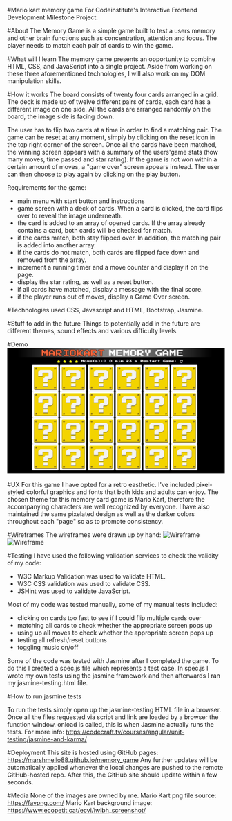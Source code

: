 #Mario kart memory game
For Codeinstitute's Interactive Frontend Development Milestone Project.

#About
The Memory Game is a simple game built to test a users memory and other brain functions such as concentration, attention and focus.
The player needs to match each pair of cards to win the game. 

#What will I learn
The memory game presents an opportunity to combine HTML, CSS, and JavaScript into a single project. Aside from working on these 
three aforementioned technologies, I will also work on my DOM manipulation skills. 

#How it works
The board consists of twenty four cards arranged in a grid. The deck is made up of twelve different pairs of cards, each card has a 
different image on one side. All the cards are arranged randomly on the board, the image side is facing down.

The user has to flip two cards at a time in order to find a matching pair. The game can be reset at any moment, simply by clicking on the
reset icon in the top right corner of the screen. Once all the cards have been matched, the winning screen appears with a summary of the 
users'game stats (how many moves, time passed and star rating). If the game is not won within a certain amount of moves, a "game over"
screen appears instead. The user can then choose to play again by clicking on the play button.

Requirements for the game:

 *  main menu with start button and instructions
 *  game screen with a deck of cards. When a card is clicked, the card flips over to reveal the image underneath.
 *  the card is added to an array of opened cards. If the array already contains a card, both cards will be checked for match.
 *  if the cards match, both stay flipped over. In addition, the matching pair is added into another array.
 *  if the cards do not match, both cards are flipped face down and removed from the array.
 *  increment a running timer and a move counter and display it on the page.
 *  display the star rating, as well as a reset button.
 *  if all cards have matched, display a message with the final score.
 *  if the player runs out of moves, display a Game Over screen.

#Technologies used
CSS, Javascript and HTML, Bootstrap, Jasmine.

#Stuff to add in the future
Things to potentially add in the future are different themes, sound effects and various difficulty levels. 

#Demo
![Memory Game screenshot](assets/img/memorygame_demo.jpg?raw=true)

#UX
For this game I have opted for a retro easthetic. I've included pixel-styled colorful graphics and fonts that both kids and adults
can enjoy. The chosen theme for this memory card game is Mario Kart, therefore the accompanying characters are well recognized by everyone.
I have also maintained the same pixelated design as well as the darker colors throughout each "page" so as to promote consistency. 


#Wireframes
The wireframes were drawn up by hand:
![Wireframe](assets/img/wireframe1.jpg?raw=true)
![Wireframe](assets/imgwireframe2.jpg?raw=true)


#Testing
I have used the following validation services to check the validity of my code:

* W3C Markup Validation was used to validate HTML.
* W3C CSS validation was used to validate CSS.
* JSHint was used to validate JavaScript.

Most of my code was tested manually, some of my manual tests included:
* clicking on cards too fast to see if I could flip multiple cards over
* matching all cards to check whether the appropriate screen pops up
* using up all moves to check whether the appropriate screen pops up
* testing all refresh/reset buttons
* toggling music on/off

Some of the code was tested with Jasmine after I completed the game. To do this I created a spec.js file
which represents a test case. In spec.js I wrote my own tests using the jasmine framework and then afterwards I ran 
my jasmine-testing.html file. 

#How to run jasmine tests

To run the tests simply open up the jasmine-testing HTML file in a browser. Once all the files requested via script and link are loaded by
a browser the function window. onload is called, this is when Jasmine actually runs the tests. 
For more info: https://codecraft.tv/courses/angular/unit-testing/jasmine-and-karma/


#Deployment
This site is hosted using GitHub pages: https://marshmello88.github.io/memory_game Any further updates will be automatically 
applied whenever the local changes are pushed to the remote GitHub-hosted repo. After this, the GitHub site should update within 
a few seconds.

#Media
None of the images are owned by me.
Mario Kart png file source: https://favpng.com/
Mario Kart background image: https://www.ecopetit.cat/ecvi/iwibh_screenshot/

